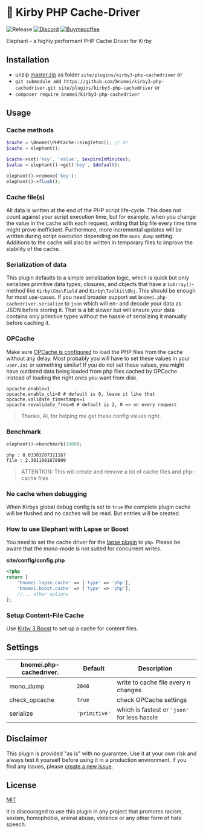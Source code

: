 # 🐘 Kirby PHP Cache-Driver

![Release](https://flat.badgen.net/packagist/v/bnomei/kirby3-php-cachedriver?color=ae81ff&icon=github&label)
[![Discord](https://flat.badgen.net/badge/discord/bnomei?color=7289da&icon=discord&label)](https://discordapp.com/users/bnomei)
[![Buymecoffee](https://flat.badgen.net/badge/icon/donate?icon=buymeacoffee&color=FF813F&label)](https://www.buymeacoffee.com/bnomei)

Elephant - a highly performant PHP Cache Driver for Kirby

## Installation

- unzip [master.zip](https://github.com/bnomei/kirby3-php-cachedriver/archive/master.zip) as folder `site/plugins/kirby3-php-cachedriver` or
- `git submodule add https://github.com/bnomei/kirby3-php-cachedriver.git site/plugins/kirby3-php-cachedriver` or
- `composer require bnomei/kirby3-php-cachedriver`

## Usage 

### Cache methods

```php
$cache = \Bnomei\PHPCache::singleton(); // or
$cache = elephant();

$cache->set('key', 'value', $expireInMinutes);
$value = elephant()->get('key', $default);

elephant()->remove('key');
elephant()->flush();
```

### Cache file(s)

All data is written at the end of the PHP script life-cycle. This does not count against your script execution time, but for example, when you change the value in the cache with each request, writing that big file every time time might prove inefficient. Furthermore, more incremental updates will be written during script execution depending on the `mono_dump` setting. Additions to the cache will also be written in temporary files to improve the stability of the cache.

### Serialization of data

This plugin defaults to a simple serialization logic, which is quick but only serializes primitive data types, closures, and objects that have a `toArray()`-method like `Kirby\Cms\Field` and `Kirby\Toolkit\Obj`. This should be enough for most use-cases.
If you need broader support set `bnomei.php-cachedriver.serialize` to `json` which will en- and decode your data as JSON before storing it. That is a bit slower but will ensure your data contains only primitive types without the hassle of serializing it manually before caching it.

### OPCache

Make sure [OPCache is configured](https://www.php.net/manual/en/opcache.configuration.php) to load the PHP files from the cache without any delay. Most probably you will have to set these values in your `user.ini` or something similar! If you do not set these values, you might have outdated data being loaded from php files cached by OPCache instead of loading the right ones you want from disk.

```shell
opcache.enable=1
opcache.enable_cli=0 # default is 0, leave it like that
opcache.validate_timestamps=1
opcache.revalidate_freq=0 # default is 2, 0 => on every request
```

> Thanks, Al, for helping me get these config values right.

### Benchmark

```php
elephant()->benchmark(1000);
```

```shell script
php : 0.03383207321167  
file : 2.3811981678009
```

> ATTENTION: This will create and remove a lot of cache files and php-cache files

### No cache when debugging

When Kirbys global debug config is set to `true` the complete plugin cache will be flushed and no caches will be read. But entries will be created.

### How to use Elephant with Lapse or Boost

You need to set the cache driver for the [lapse plugin](https://github.com/bnomei/kirby3-lapse) to `php`. Please be aware that the *mono*-mode is not suited for concurrent writes.

**site/config/config.php**
```php
<?php
return [
    'bnomei.lapse.cache' => ['type' => 'php'],
    'bnomei.boost.cache' => ['type' => 'php'],
    //... other options
];
```

### Setup Content-File Cache

Use [Kirby 3 Boost](https://github.com/bnomei/kirby3-boost) to set up a cache for content files.


## Settings

| bnomei.php-cachedriver. | Default       | Description                                  |            
|-------------------------|---------------|----------------------------------------------|
| mono_dump               | `2048`         | write to cache file every n changes          |
| check_opcache           | `true`        | check OPCache settings                       |
| serialize               | `'primitive'` | which is fastest or `'json'` for less hassle |

## Disclaimer

This plugin is provided "as is" with no guarantee. Use it at your own risk and always test it yourself before using it in a production environment. If you find any issues, please [create a new issue](https://github.com/bnomei/kirby3-php-cachedriver/issues/new).

## License

[MIT](https://opensource.org/licenses/MIT)

It is discouraged to use this plugin in any project that promotes racism, sexism, homophobia, animal abuse, violence or any other form of hate speech.
